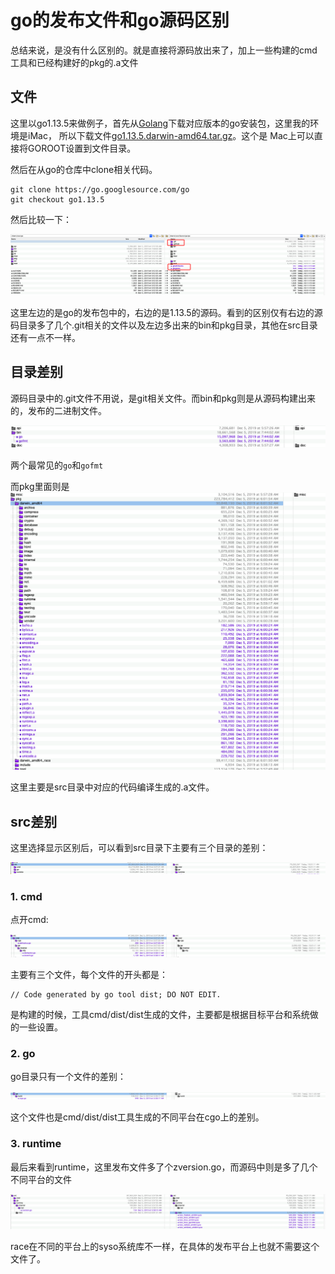 # go的发布文件和go源码区别

总结来说，是没有什么区别的。就是直接将源码放出来了，加上一些构建的cmd工具和已经构建好的pkg的.a文件

## 文件
这里以go1.13.5来做例子，首先从[Golang](https://golang.org/dl/)下载对应版本的go安装包，这里我的环境是iMac，
所以下载文件[go1.13.5.darwin-amd64.tar.gz](https://dl.google.com/go/go1.13.5.darwin-amd64.tar.gz)。这个是
Mac上可以直接将GOROOT设置到文件目录。

然后在从go的仓库中clone相关代码。

	git clone https://go.googlesource.com/go
	git checkout go1.13.5

然后比较一下：

![目录比较](./diff_go_dir.png)

这里左边的是go的发布包中的，右边的是1.13.5的源码。看到的区别仅有右边的源码目录多了几个.git相关的文件以及左边多出来的bin和pkg目录，其他在src目录
还有一点不一样。

## 目录差别

源码目录中的.git文件不用说，是git相关文件。而bin和pkg则是从源码构建出来的，发布的二进制文件。

![bin目录差别](./diff_go_bin.png)

两个最常见的`go`和`gofmt`


而pkg里面则是
![pkg目录差别](./diff_go_pkg.png)

这里主要是src目录中对应的代码编译生成的.a文件。

## src差别
这里选择显示区别后，可以看到src目录下主要有三个目录的差别：

![src目录差别](./diff_go_src.png)

### 1. cmd
点开cmd:

![cmd区别](./diff_go_src_cmd.png)

主要有三个文件，每个文件的开头都是：

	// Code generated by go tool dist; DO NOT EDIT.

是构建的时候，工具cmd/dist/dist生成的文件，主要都是根据目标平台和系统做的一些设置。

### 2. go
go目录只有一个文件的差别：

![go区别](./diff_go_src_go.png)

这个文件也是cmd/dist/dist工具生成的不同平台在cgo上的差别。


### 3. runtime
最后来看到runtime，这里发布文件多了个zversion.go，而源码中则是多了几个不同平台的文件

![runtime区别](./diff_go_src_runtime.png)

race在不同的平台上的syso系统库不一样，在具体的发布平台上也就不需要这个文件了。
